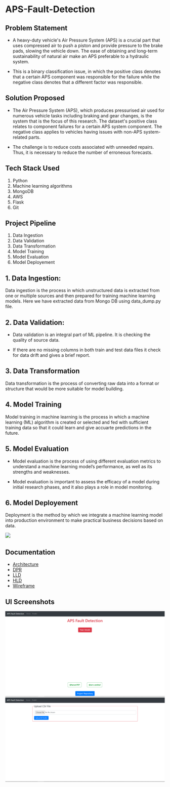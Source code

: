 # APS-Fault-Detection

## Problem Statement

- A heavy-duty vehicle's Air Pressure System (APS) is a crucial part that uses compressed air to push a piston and provide pressure to the brake pads, slowing the vehicle down. The ease of obtaining and long-term sustainability of natural air make an APS preferable to a hydraulic system.

- This is a binary classification issue, in which the positive class denotes that a certain APS component was responsible for the failure while the negative class denotes that a different factor was responsible.

## Solution Proposed

- The Air Pressure System (APS), which produces pressurised air used for numerous vehicle tasks including braking and gear changes, is the system that is the focus of this research. The dataset's positive class relates to component failures for a certain APS system component. The negative class applies to vehicles having issues with non-APS system-related parts.

- The challenge is to reduce costs associated with unneeded repairs. Thus, it is necessary to reduce the number of erroneous forecasts.

## Tech Stack Used
1. Python
2. Machine learning algorithms
3. MongoDB
4. AWS
5. Flask
6. Git

## Project Pipeline
1. Data Ingestion
2. Data Validation
3. Data Transformation
4. Model Training
5. Model Evaluation
6. Model Deployement

## 1. Data Ingestion:

Data ingestion is the process in which unstructured data is extracted from one or multiple sources and then prepared for training machine learning models. Here we have extracted data from Mongo DB using data_dump.py file.

## 2. Data Validation:

- Data validation is an integral part of ML pipeline. It is checking the quality of source data.

- If there are no missing columns in both train and test data files it check for data drift and gives a brief report.

## 3. Data Transformation

Data transformation is the process of converting raw data into a format or structure that would be more suitable for model building.

## 4. Model Training

Model training in machine learning is the process in which a machine learning (ML) algorithm is created or selected and fed with sufficient training data so that it could learn and give accuarte predictions in the future.

## 5. Model Evaluation

- Model evaluation is the process of using different evaluation metrics to understand a machine learning model’s performance, as well as its strengths and weaknesses.

- Model evaluation is important to assess the efficacy of a model during initial research phases, and it also plays a role in model monitoring.

## 6. Model Deployement

Deployment is the method by which we integrate a machine learning model into production environment to make practical business decisions based on data.

![](https://camo.githubusercontent.com/26ffee0f13040f9aa4d094d20fdc65e06838dabc5b11ebcebd0dacbfc296a281/68747470733a2f2f6c68352e676f6f676c6575736572636f6e74656e742e636f6d2f34394e6c6a77465675504c317a52357a36727242734c68386645514244544c436d47395a397853637131734c5764745238394b68744b533730326855444e353636574945343265656d733846625f79306a6262364e3743762d6e6f4a5f57337074374a446c626c43455f30504f6e61314155415a3661534e4552715043396e664d4672584c3867)

## Documentation

- [Architecture](./docs/Architecture.pdf)
- [DPR](./docs/DPR.pdf)
- [LLD](./docs/LLD.pdf)
- [HLD](./docs/HLD.pdf)
- [Wireframe](./docs/Wireframe.pdf)

## UI Screenshots

![home.png](assets/home.png)
![prediction.png](assets/prediction.png)
